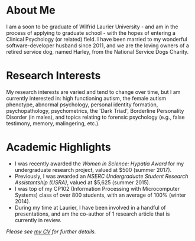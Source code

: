 # About Me

I am a soon to be graduate of Wilfrid Laurier University - and am in the process of applying to graduate school -
with the hopes of entering a Clinical Psychology (or related) field.  I have been married to my wonderful software-developer husband
since 2011, and we are the loving owners of a retired service dog, named Harley, from the National Service Dogs Charity.


# Research Interests

My research interests are varied and tend to change over time, but I am currently interested in: high functioning autism, the female autism phenotype, abnormal psychology,
personal identity formation, psychopathology, psychometrics, the 'Dark Triad', Borderline Personality Disorder (in males), and topics relating to forensic psychology
(e.g., false testimony, memory, malingering, etc.).


# Academic Highlights

 - I was recently awarded the *Women in Science: Hypatia Award* for my undergraduate research project, valued at $500 (summer 2017).
 - Previously, I was awarded an *NSERC Undergraduate Student Research Assistantship (USRA)*, valued at $5,625 (summer 2015).
 - I was top of my CP102 (Information Processing with Microcomputer Systems) class of over 800 students, with an average of 100% (winter 2014).
 - During my time at Laurier, I have been involved in a handful of presentations, and am the co-author of 1 research article that is currently in review.

*Please see [my CV](#) for further details.*
